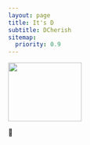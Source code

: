 ```yaml
---
layout: page
title: It's D
subtitle: DCherish
sitemap:
  priority: 0.9
---
```


<img src="{{ '/assets/img/dcherish.jpg' | prepend: site.baseurl }}" id="about-img" style="width: 150px; height: 120px;">

<div id="describe-text">
	<p style="font-size:100%;">🤙</p>
</div>
